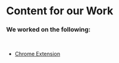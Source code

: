# Content for our Work

### We worked on the following:
<br>

- [Chrome Extension](../Social-Impact-Learn-Docs-Education/Installing%20VS%20Code%20in%20Chromebooks/install_in_Chromebook.md)